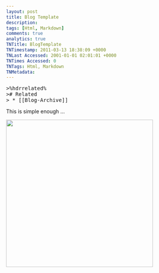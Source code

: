 ```yaml
---
layout: post
title: Blog Template
description: 
tags: [Html, Markdown]
comments: true
analytics: true
TNTitle: BlogTemplate
TNTimestamp: 2011-03-13 18:38:09 +0000
TNLast Accessed: 2001-01-01 02:01:01 +0000
TNTimes Accessed: 0
TNTags: Html, Markdown
TNMetadata: 
---
```



<pre class="action ideaaction">
>%hdrrelated%
># Related
> * [[Blog-Archive]]
</pre>

This is simple enough ...

<img src="https://lh4.googleusercontent.com/-L1_w1EK9Bvo/TXwzYwOUQEI/AAAAAAAAAsQ/mFoONgNLluE/s1600/IMG_0083.jpg" width=400>


